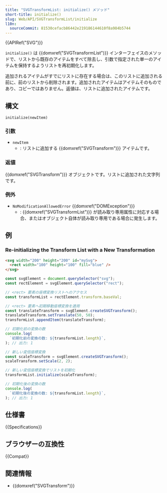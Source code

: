 ```yaml
---
title: "SVGTransformList: initialize() メソッド"
short-title: initialize()
slug: Web/API/SVGTransformList/initialize
l10n:
  sourceCommit: 81530cefacb86442e219186144610f8a984b5744
---
```


{{APIRef("SVG")}}

`initialize()` は {{domxref("SVGTransformList")}} インターフェイスのメソッドで、リストから既存のアイテムをすべて除去し、引数で指定された単一のアイテムを保持するようリストを再初期化します。

追加されるアイテムがすでにリストに存在する場合は、このリストに追加される前に、前のリストから削除されます。追加されたアイテムはアイテムそのものであり、コピーではありません。返値は、リストに追加されたアイテムです。

## 構文

```js-nolint
initialize(newItem)
```

### 引数

- `newItem`
  - : リストに追加する {{domxref("SVGTransform")}} アイテムです。

### 返値

{{domxref("SVGTransform")}} オブジェクトです。リストに追加された文字列です。

### 例外

- `NoModificationAllowedError` {{domxref("DOMException")}}
  - : {{domxref("SVGTransformList")}} が読み取り専用属性に対応する場合、またはオブジェクト自体が読み取り専用である場合に発生します。

## 例

### Re-initializing the Transform List with a New Transformation

```html
<svg width="200" height="200" id="mySvg">
  <rect width="100" height="100" fill="blue" />
</svg>
```

```js
const svgElement = document.querySelector("svg");
const rectElement = svgElement.querySelector("rect");

// <rect> 要素の座標変換リストへのアクセス
const transformList = rectElement.transform.baseVal;

// <rect> 要素へ初期移動座標変換を適用
const translateTransform = svgElement.createSVGTransform();
translateTransform.setTranslate(50, 50);
transformList.appendItem(translateTransform);

// 初期化前の変換の数
console.log(
  `初期化前の変換の数: ${transformList.length}`,
); // 出力: 1

// 新しい変倍座標変換
const scaleTransform = svgElement.createSVGTransform();
scaleTransform.setScale(2, 2);

// 新しい変倍座標変換でリストを初期化
transformList.initialize(scaleTransform);

// 初期化後の変換の数
console.log(
  `初期化後の変換の数: ${transformList.length}`,
); // 出力: 1
```

## 仕様書

{{Specifications}}

## ブラウザーの互換性

{{Compat}}

## 関連情報

- {{domxref("SVGTransform")}}
